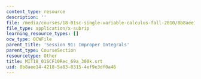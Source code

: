 ```yaml
---
content_type: resource
description: ''
file: /media/courses/18-01sc-single-variable-calculus-fall-2010/8b8aee1442185a8383154ef9e3df0a46_MIT18_01SCF10Rec_69a_300k.vtt
file_type: application/x-subrip
learning_resource_types: []
ocw_type: OCWFile
parent_title: 'Session 91: Improper Integrals'
parent_type: CourseSection
resourcetype: Other
title: MIT18_01SCF10Rec_69a_300k.srt
uid: 8b8aee14-4218-5a83-8315-4ef9e3df0a46
---
```

